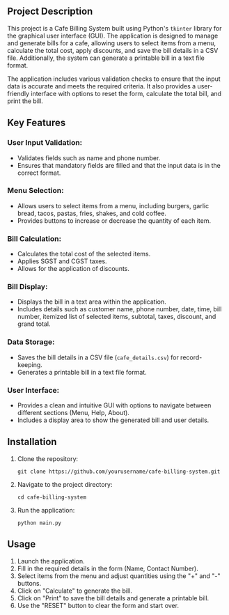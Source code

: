 <h2>Project Description</h2>
<p>This project is a Cafe Billing System built using Python's <code>tkinter</code> library for the graphical user interface (GUI). The application is designed to manage and generate bills for a cafe, allowing users to select items from a menu, calculate the total cost, apply discounts, and save the bill details in a CSV file. Additionally, the system can generate a printable bill in a text file format.</p>

<p>The application includes various validation checks to ensure that the input data is accurate and meets the required criteria. It also provides a user-friendly interface with options to reset the form, calculate the total bill, and print the bill.</p>

<h2>Key Features</h2>
<h3>User Input Validation:</h3>
<ul>
    <li>Validates fields such as name and phone number.</li>
    <li>Ensures that mandatory fields are filled and that the input data is in the correct format.</li>
</ul>

<h3>Menu Selection:</h3>
<ul>
    <li>Allows users to select items from a menu, including burgers, garlic bread, tacos, pastas, fries, shakes, and cold coffee.</li>
    <li>Provides buttons to increase or decrease the quantity of each item.</li>
</ul>

<h3>Bill Calculation:</h3>
<ul>
    <li>Calculates the total cost of the selected items.</li>
    <li>Applies SGST and CGST taxes.</li>
    <li>Allows for the application of discounts.</li>
</ul>

<h3>Bill Display:</h3>
<ul>
    <li>Displays the bill in a text area within the application.</li>
    <li>Includes details such as customer name, phone number, date, time, bill number, itemized list of selected items, subtotal, taxes, discount, and grand total.</li>
</ul>

<h3>Data Storage:</h3>
<ul>
    <li>Saves the bill details in a CSV file (<code>cafe_details.csv</code>) for record-keeping.</li>
    <li>Generates a printable bill in a text file format.</li>
</ul>

<h3>User Interface:</h3>
<ul>
    <li>Provides a clean and intuitive GUI with options to navigate between different sections (Menu, Help, About).</li>
    <li>Includes a display area to show the generated bill and user details.</li>
</ul>

<h2>Installation</h2>
<ol>
    <li>Clone the repository:
        <pre><code>git clone https://github.com/yourusername/cafe-billing-system.git</code></pre>
    </li>
    <li>Navigate to the project directory:
        <pre><code>cd cafe-billing-system</code></pre>
    </li>
    <li>Run the application:
        <pre><code>python main.py</code></pre>
    </li>
</ol>

<h2>Usage</h2>
<ol>
    <li>Launch the application.</li>
    <li>Fill in the required details in the form (Name, Contact Number).</li>
    <li>Select items from the menu and adjust quantities using the "+" and "-" buttons.</li>
    <li>Click on "Calculate" to generate the bill.</li>
    <li>Click on "Print" to save the bill details and generate a printable bill.</li>
    <li>Use the "RESET" button to clear the form and start over.</li>
</ol>
